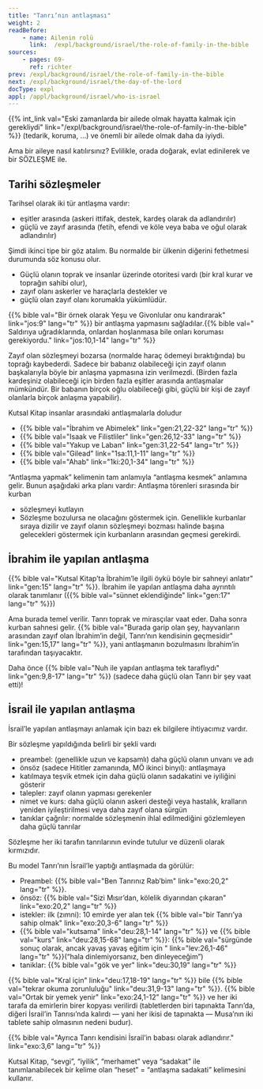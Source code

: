 ```yaml
---
title: "Tanrı’nın antlaşması"
weight: 2
readBefore:
    - name: Ailenin rolü
      link:  /expl/background/israel/the-role-of-family-in-the-bible
sources:
    - pages: 69-
      ref: richter
prev: /expl/background/israel/the-role-of-family-in-the-bible
next: /expl/background/israel/the-day-of-the-lord
docType: expl
appl: /appl/background/israel/who-is-israel
---
```


{{% int_link val="Eski zamanlarda bir ailede olmak hayatta kalmak için gerekliydi" link="/expl/background/israel/the-role-of-family-in-the-bible" %}} (tedarik, koruma, …) ve önemli bir ailede olmak daha da iyiydi.

Ama bir aileye nasıl katılırsınız? Evlilikle, orada doğarak, evlat edinilerek ve bir SÖZLEŞME ile.

## Tarihi sözleşmeler

<a name="909f"></a>
Tarihsel olarak iki tür antlaşma vardır:

- eşitler arasında (askeri ittifak, destek, kardeş olarak da adlandırılır)
- güçlü ve zayıf arasında (fetih, efendi ve köle veya baba ve oğul olarak adlandırılır)

Şimdi ikinci tipe bir göz atalım. Bu normalde bir ülkenin diğerini fethetmesi durumunda söz konusu olur.

- Güçlü olanın toprak ve insanlar üzerinde otoritesi vardı (bir kral kurar ve toprağın sahibi olur),
- zayıf olanı askerler ve haraçlarla destekler ve
- güçlü olan zayıf olanı korumakla yükümlüdür.

{{% bible val="Bir örnek olarak Yeşu ve Givonlular onu kandırarak" link="jos:9" lang="tr" %}} bir antlaşma yapmasını sağladılar.{{% bible val=" Saldırıya uğradıklarında, onlardan hoşlanmasa bile onları koruması gerekiyordu." link="jos:10,1-14" lang="tr" %}}

Zayıf olan sözleşmeyi bozarsa (normalde haraç ödemeyi bıraktığında) bu toprağı kaybederdi. Sadece bir babanız olabileceği için zayıf olanın başkalarıyla böyle bir anlaşma yapmasına izin verilmezdi. (Birden fazla kardeşiniz olabileceği için birden fazla eşitler arasında antlaşmalar mümkündür. Bir babanın birçok oğlu olabileceği gibi, güçlü bir kişi de zayıf olanlarla birçok anlaşma yapabilir).

Kutsal Kitap insanlar arasındaki antlaşmalarla doludur

- {{% bible val="İbrahim ve Abimelek" link="gen:21,22-32" lang="tr" %}}
- {{% bible val="Isaak ve Filistliler" link="gen:26,12-33" lang="tr" %}}
- {{% bible val="Yakup ve Laban" link="gen:31,22-54" lang="tr" %}}
- {{% bible val="Gilead" link="1sa:11,1-11" lang="tr" %}}
- {{% bible val="Ahab" link="1ki:20,1-34" lang="tr" %}}

“Antlaşma yapmak” kelimenin tam anlamıyla “antlaşma kesmek” anlamına gelir. Bunun aşağıdaki arka planı vardır: Antlaşma törenleri sırasında bir kurban

- sözleşmeyi kutlayın
- Sözleşme bozulursa ne olacağını göstermek için. Genellikle kurbanlar sıraya dizilir ve zayıf olanın sözleşmeyi bozması halinde başına gelecekleri göstermek için kurbanların arasından geçmesi gerekirdi.

## İbrahim ile yapılan antlaşma

<a name="908c"></a>
{{% bible val="Kutsal Kitap’ta İbrahim’le ilgili öykü böyle bir sahneyi anlatır" link="gen:15" lang="tr" %}}. İbrahim ile yapılan antlaşma daha ayrıntılı olarak tanımlanır ({{% bible val="sünnet eklendiğinde" link="gen:17" lang="tr" %}})

Ama burada temel verilir. Tanrı toprak ve mirasçılar vaat eder. Daha sonra kurban sahnesi gelir. {{% bible val="Burada garip olan şey, hayvanların arasından zayıf olan İbrahim’in değil, Tanrı’nın kendisinin geçmesidir" link="gen:15,17" lang="tr" %}}, yani antlaşmanın bozulmasını İbrahim’in tarafından taşıyacaktır.

Daha önce {{% bible val="Nuh ile yapılan antlaşma tek taraflıydı" link="gen:9,8-17" lang="tr" %}} (sadece daha güçlü olan Tanrı bir şey vaat etti)!

## İsrail ile yapılan antlaşma

<a name="aec8"></a>
İsrail’le yapılan antlaşmayı anlamak için bazı ek bilgilere ihtiyacımız vardır.

Bir sözleşme yapıldığında belirli bir şekli vardı

- preambel: (genellikle uzun ve kapsamlı) daha güçlü olanın unvanı ve adı
- önsöz (sadece Hititler zamanında, MÖ ikinci binyıl): antlaşmaya
- katılmaya teşvik etmek için daha güçlü olanın sadakatini ve iyiliğini gösterir
- talepler: zayıf olanın yapması gerekenler
- nimet ve kurs: daha güçlü olanın askeri desteği veya hastalık, kralların yeniden iyileştirilmesi veya daha zayıf olana sürgün
- tanıklar çağrılır: normalde sözleşmenin ihlal edilmediğini gözlemleyen daha güçlü tanrılar

Sözleşme her iki tarafın tanrılarının evinde tutulur ve düzenli olarak kırmızıdır.

Bu model Tanrı’nın İsrail’le yaptığı antlaşmada da görülür:

- Preambel: {{% bible val="Ben Tanrınız Rab’bim" link="exo:20,2" lang="tr" %}}.
- önsöz: {{% bible val="Sizi Mısır’dan, kölelik diyarından çıkaran" link="exo:20,2" lang="tr" %}}
- istekler: ilk (zımni): 10 emirde yer alan tek {{% bible val="bir Tanrı’ya sahip olmak" link="exo:20,3-6" lang="tr" %}}
- {{% bible val="kutsama" link="deu:28,1-14" lang="tr" %}} ve {{% bible val="kurs" link="deu:28,15-68" lang="tr" %}}: {{% bible val="sürgünde sonuç olarak, ancak yavaş yavaş eğitim için " link="lev:26,1-46" lang="tr" %}}(“hala dinlemiyorsanız, ben dinleyeceğim”)
- taniklar: {{% bible val="gök ve yer" link="deu:30,19" lang="tr" %}}

{{% bible val="Kral için" link="deu:17,18-19" lang="tr" %}} bile {{% bible val="tekrar okuma zorunluluğu" link="deu:31,9-13" lang="tr" %}}. {{% bible val="Ortak bir yemek yenir" link="exo:24,1-12" lang="tr" %}} ve her iki tarafa da emirlerin birer kopyası verilirdi (tabletlerden biri tapınakta Tanrı’da, diğeri İsrail’in Tanrısı’nda kalırdı — yani her ikisi de tapınakta — Musa’nın iki tablete sahip olmasının nedeni budur).

{{% bible val="Ayrıca Tanrı kendisini İsrail’in babası olarak adlandırır." link="exo:3,6" lang="tr" %}}

Kutsal Kitap, “sevgi”, “iyilik”, “merhamet” veya “sadakat” ile tanımlanabilecek bir kelime olan “heset” = “antlaşma sadakati” kelimesini kullanır.
